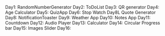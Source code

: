 Day1: RandomNumberGenerator 
Day2: ToDoList
Day3: QR generator
Day4: Age Calculator
Day5: QuizApp
Day6: Stop Watch
Day8L Quote Generator
Day8: NotificationToaster
Day9: Weather App
Day10: Notes App
Day11: Countdown
Day12: Audio Player
Day13: Calculator
Day14: Circular Progress bar
Day15: Images Slider
Day16: